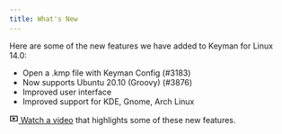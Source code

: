 ```yaml
---
title: What's New
---
```


Here are some of the new features we have added to Keyman for Linux 14.0:

* Open a .kmp file with Keyman Config (#3183)
* Now supports Ubuntu 20.10 (Groovy) (#3876)
* Improved user interface
* Improved support for KDE, Gnome, Arch Linux

[![](../linux_images/video.png) Watch a video](https://youtu.be/4W9Z9_IFUII)
that highlights some of these new features.
